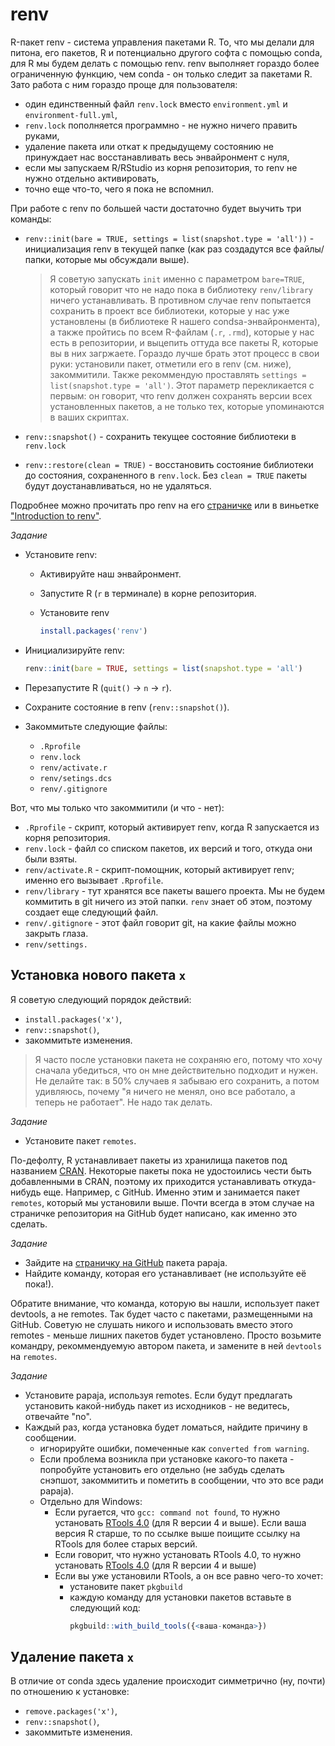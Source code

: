 # renv

R-пакет renv - система управления пакетами R.
То, что мы делали для питона, его пакетов, R и потенциально другого софта с помощью conda, для R мы будем делать с помощью renv.
renv выполняет гораздо более ограниченную функцию, чем conda - он только следит за пакетами R.
Зато работа с ним гораздо проще для пользователя:

- один единственный файл `renv.lock` вместо `environment.yml` и `environment-full.yml`,
- `renv.lock` пополняется программно - не нужно ничего править руками,
- удаление пакета или откат к предыдущему состоянию не принуждает нас восстанавливать весь энвайронмент с нуля,
- если мы запускаем R/RStudio из корня репозитория, то renv не нужно отдельно активировать,
- точно еще что-то, чего я пока не вспомнил.

При работе с renv по большей части достаточно будет выучить три команды:

- `renv::init(bare = TRUE, settings = list(snapshot.type = 'all'))` - инициализация renv в текущей папке (как раз создадутся все файлы/папки, которые мы обсуждали выше).

	> Я советую запускать `init` именно с параметром `bare=TRUE`, который говорит что не надо пока в библиотеку `renv/library` ничего устанавливать.
	> В противном случае renv попытается сохранить в проект все библиотеки, которые у нас уже установлены (в библиотеке R нашего condsa-энвайронмента), а также пройтись по всем R-файлам (`.r`, `.rmd`), которые у нас есть в репозитории, и выцепить оттуда все пакеты R, которые вы в них загржаете.
	> Гораздо лучше брать этот процесс в свои руки: установили пакет, отметили его в renv (см. ниже), закоммитили.
	> Также рекоммендую проставлять `settings = list(snapshot.type = 'all')`. Этот параметр перекликается с первым: он говорит, что renv должен сохранять версии всех установленных пакетов, а не только тех, которые упоминаются в ваших скриптах.

- `renv::snapshot()` - сохранить текущее состояние библиотеки в `renv.lock`
- `renv::restore(clean = TRUE)` - восстановить состояние библиотеки до состояния, сохраненного в `renv.lock`. Без `clean = TRUE` пакеты будут доустанавливаться, но не удаляться.

Подробнее можно прочитать про renv на его [страничке](https://rstudio.github.io/renv/index.html) или в виньетке ["Introduction to renv"](https://rstudio.github.io/renv/articles/renv.html).

*Задание*

- Установите renv:

	- Активируйте наш энвайронмент.
	- Запустите R (`r` в терминале) в корне репозитория.
	- Установите renv

		```r
		install.packages('renv')
		```
	
- Инициализируйте renv:

	```r
	renv::init(bare = TRUE, settings = list(snapshot.type = 'all')
	```


- Перезапустите R (`quit()` -> `n` -> `r`).
- Сохраните состояние в renv (`renv::snapshot()`).
- Закоммитьте следующие файлы:
    - `.Rprofile`
	- `renv.lock`
	- `renv/activate.r`
	- `renv/setings.dcs`
	- `renv/.gitignore`


Вот, что мы только что закоммитили (и что - нет):

- `.Rprofile` - скрипт, который активирует renv, когда R запускается из корня репозитория.
- `renv.lock` - файл со списком пакетов, их версий и того, откуда они были взяты.
- `renv/activate.R` - скрипт-помощник, который активирует renv; именно его вызывает `.Rprofile`.
- `renv/library` - тут хранятся все пакеты вашего проекта.
Мы не будем коммитить в git ничего из этой папки.
`renv` знает об этом, поэтому создает еще следующий файл.
- `renv/.gitignore` - этот файл говорит git, на какие файлы можно закрыть глаза.
- `renv/settings.`


## Установка нового пакета `x`

Я советую следующий порядок действий:

- `install.packages('x')`,
- `renv::snapshot()`,
- закоммитьте изменения.

> Я часто после установки пакета не сохраняю его, потому что хочу сначала убедиться, что он мне действительно подходит и нужен.
> Не делайте так: в 50% случаев я забываю его сохранить, а потом удивляюсь, почему "я ничего не менял, оно все работало, а теперь не работает".
> Не надо так делать.

*Задание*

- Установите пакет `remotes`.


По-дефолту, R устанавливает пакеты из хранилища пакетов под названием [CRAN](https://cran.r-project.org/).
Некоторые пакеты пока не удостоились чести быть добавленными в CRAN, поэтому их приходится устанавливать откуда-нибудь еще.
Например, с GitHub.
Именно этим и занимается пакет `remotes`, который мы установили выше.
Почти всегда в этом случае на страничке репозитория на GitHub будет написано, как именно это сделать.

*Задание*

- Зайдите на [страничку на GitHub](https://github.com/crsh/papaja) пакета papaja.
- Найдите команду, которая его устанавливает (не используйте её пока!).

Обратите внимание, что команда, которую вы нашли, использует пакет devtools, а не remotes.
Так будет часто с пакетами, размещенными на GitHub.
Советую не слушать никого и использовать вместо этого remotes - меньше лишних пакетов будет установлено.
Просто возьмите командру, рекоммендуемую автором пакета, и замените в ней `devtools` на `remotes`.

*Задание*

- Установите papaja, используя remotes.
Если будут предлагать установить какой-нибудь пакет из исходников - не ведитесь, отвечайте "no".
- Каждый раз, когда установка будет ломаться, найдите причину в сообщении.
    - игнорируйте ошибки, помеченные как `converted from warning`.
    - Если проблема возникла при установке какого-то пакета - попробуйте установить его отдельно (не забудь сделать снэпшот, закоммитить и пометить в сообщении, что это все ради papaja).
    - Отдельно для Windows:
		- Если ругается, что `gcc: command not found`, то нужно установать [RTools 4.0](https://cran.r-project.org/bin/windows/Rtools/) (для R версии 4 и выше).
		Если ваша версия R старше, то по ссылке выше поищите ссылку на RTools для более старых версий.
		- Если говорит, что нужно установать RTools 4.0, то нужно установать [RTools 4.0](https://cran.r-project.org/bin/windows/Rtools/) (для R версии 4 и выше)
		- Если вы уже установили RTools, а он все равно чего-то хочет:
			- установите пакет `pkgbuild`
			- каждую команду для установки пакетов вставьте в следующий код:
				```r
				pkgbuild::with_build_tools({<ваша-команда>})
				```


## Удаление пакета `x`

В отличие от conda здесь удаление происходит симметрично (ну, почти) по отношению к установке:

- `remove.packages('x')`,
- `renv::snapshot()`,
- закоммитьте изменения.

